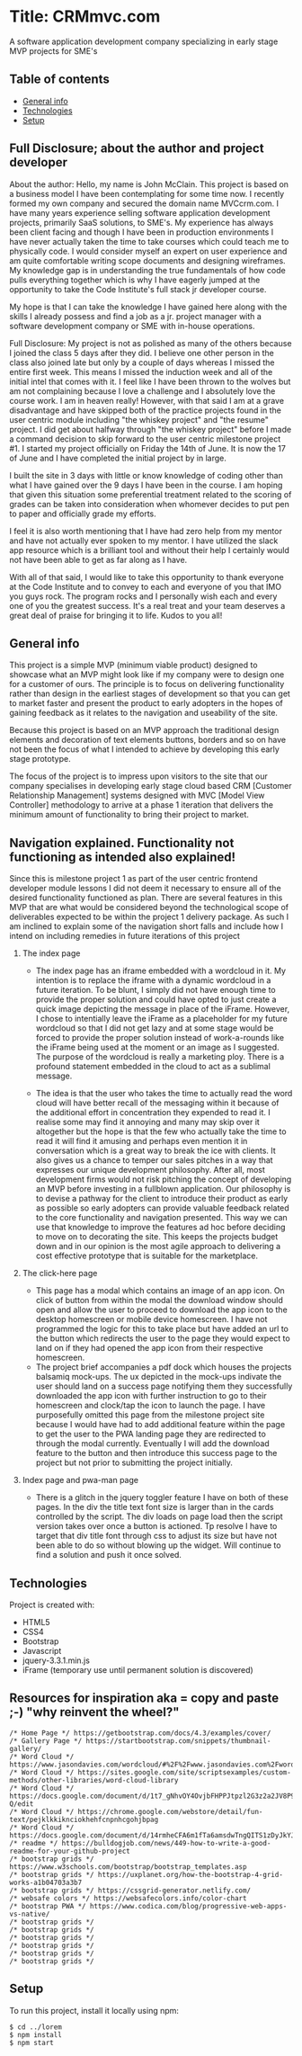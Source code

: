 # Title: CRMmvc.com

A software application development company specializing in early stage MVP projects for SME's


## Table of contents
* [General info](#general-info)
* [Technologies](#technologies)
* [Setup](#setup)

## Full Disclosure; about the author and project developer

About the author: Hello, my name is John McClain. This project is based on a business model I have been contemplating for some time now. I recently formed my own company and secured the domain name MVCcrm.com. I have many years experience selling software application development projects, primarily SaaS solutions, to SME's. My experience has always been client facing and though I have been in production environments I have never actually taken the time to take courses which could teach me to physically code. I would consider myself an expert on user experience and am quite comfortable writing scope documents and designing wireframes. My knowledge gap is in understanding the true fundamentals of how code pulls everything together which is why I have eagerly jumped at the opportunity to take the Code Institute's full stack jr developer course.

My hope is that I can take the knowledge I have gained here along with the skills I already possess and find a job as a jr. project manager with a software development company or SME with in-house operations.

Full Disclosure: My project is not as polished as many of the others because I joined the class 5 days after they did. I believe one other person in the class also joined late but only by a couple of days whereas I missed the entire first week. This means I missed the induction week and all of the initial intel that comes with it. I feel like I have been thrown to the wolves but am not complaining because I love a challenge and I absolutely love the course work. I am in heaven really! However, with that said I am at a grave disadvantage and have skipped both of the practice projects found in the user centric module including "the whiskey project" and "the resume" project. I did get about halfway through "the whiskey project" before I made a command decision to skip forward to the user centric milestone project #1. I started my project officially on Friday the 14th of June. It is now the 17 of June and I have completed the initial project by in large.

I built the site in 3 days with little or know knowledge of coding other than what I have gained over the 9 days I have been in the course. I am hoping that given this situation some preferential treatment related to the scoring of grades can be taken into consideration when whomever decides to put pen to paper and officially grade my efforts.

I feel it is also worth mentioning that I have had zero help from my mentor and have not actually ever spoken to my mentor. I have utilized the slack app resource which is a brilliant tool and without their help I certainly would not have been able to get as far along as I have.

With all of that said, I would like to take this opportunity to thank everyone at the Code Institute and to convey to each and everyone of you that IMO you guys rock. The program rocks and I personally wish each and every one of you the greatest success. It's a real treat and your team deserves a great deal of praise for bringing it to life. Kudos to you all!



## General info

This project is a simple MVP (minimum viable product) designed to showcase what an MVP might look like if my company were to design one for a customer of ours. The principle is to focus on delivering functionality rather than design in the earliest stages of development so that you can get to market faster and present the product to early adopters in the hopes of gaining feedback as it relates to the navigation and useability of the site.

Because this project is based on an MVP approach the traditional design elements and decoration of text elements buttons, borders and so on have not been the focus of what I intended to achieve by developing this early stage prototype.

The focus of the project is to impress upon visitors to the site that our company specialises in developing early stage cloud based CRM [Customer Relationship Management] systems designed with MVC [Model View Controller] methodology to arrive at a phase 1 iteration that delivers the minimum amount of functionality to bring their project to market.

## Navigation explained. Functionality not functioning as intended also explained!

Since this is milestone project 1 as part of the user centric frontend developer module lessons I did not deem it necessary to ensure all of the desired functionality functioned as plan. There are several features in this MVP that are what would be considered beyond the technological scope of deliverables expected to be within the project 1 delivery package. As such I am inclined to explain some of the navigation short falls and include how I intend on including remedies in future iterations of this project

1. The index page

    - The index page has an iframe embedded with a wordcloud in it. My intention is to replace the iframe with a dynamic wordcloud in a future iteration. To be blunt, I simply did not have enough time to provide the proper solution and could have opted to just create a quick image depicting the message in place of the iFrame. However, I chose to intentially leave the iFrame as a placeholder for my future wordcloud so that I did not get lazy and at some stage would be forced to provide the proper solution instead of work-a-rounds like the iFrame being used at the moment or an image as I suggested. The purpose of the wordcloud is really a marketing ploy. There is a profound statement embedded in the cloud to act as a sublimal message.

    - The idea is that the user who takes the time to actually read the word cloud will have better recall of the messaging within it because of the additional effort in concentration they expended to read it. I realise some may find it annoying and many may skip over it altogether but the hope is that the few who actually take the time to read it will find it amusing and perhaps even mention it in conversation which is a great way to break the ice with clients. It also gives us a chance to temper our sales pitches in a way that expresses our unique development philosophy. After all, most development firms would not risk pitching the concept of developing an MVP before investing in a fullblown application. Our philosophy is to devise a pathway for the client to introduce their product as early as possible so early adopters can provide valuable feedback related to the core functionality and navigation presented. This way we can use that knowledge to improve the features ad hoc before deciding to move on to decorating the site. This keeps the projects budget down and in our opinion is the most agile approach to delivering a cost effective prototype that is suitable for the marketplace.

2. The click-here page
    - This page has a modal which contains an image of an app icon. On click of button from within the modal the download window should open and allow the user to proceed to download the app icon to the desktop homescreen or mobile device homescreen. I have not programmed the logic for this to take place but have added an url to the button which redirects the user to the page they would expect to land on if they had opened the app icon from their respective homescreen.
    - The project brief accompanies a pdf dock which houses the projects balsamiq mock-ups. The ux depicted in the mock-ups indivate the user should land on a success page notifying them they successfully downloaded the app icon with further instruction to go to their homescreen and clock/tap the icon to launch the page. I have purposefully omitted this page from the milestone project site because I would have had to add additional feature within the page to get the user to the PWA landing page they are redirected to through the modal currently. Eventually I will add the download feature to the button and then introduce this success page to the project but not prior to submitting the project initially.

3. Index page and pwa-man page
    - There is a glitch in the jquery toggler feature I have on both of these pages. In the div the title text font size is larger than in the cards controlled by the script. The div loads on page load then the script version takes over once a button is actioned. Tp resolve I have to target that div title font through css to adjust its size but have not been able to do so without blowing up the widget. Will continue to find a solution and push it once solved. 
	
## Technologies
Project is created with:
* HTML5
* CSS4
* Bootstrap 
* Javascript
* jquery-3.3.1.min.js
* iFrame (temporary use until permanent solution is discovered)

## Resources for inspiration aka = copy and paste ;-) "why reinvent the wheel?"
    /* Home Page */ https://getbootstrap.com/docs/4.3/examples/cover/
    /* Gallery Page */ https://startbootstrap.com/snippets/thumbnail-gallery/
    /* Word Cloud */ https://www.jasondavies.com/wordcloud/#%2F%2Fwww.jasondavies.com%2Fwordcloud%2Fabout%2F
    /* Word Cloud */ https://sites.google.com/site/scriptsexamples/custom-methods/other-libraries/word-cloud-library
    /* Word Cloud */ https://docs.google.com/document/d/1t7_gNhvOY4OvjbFHPPJtpzl2G3z2a2JV8P9jBpDNc-Q/edit
    /* Word Cloud */ https://chrome.google.com/webstore/detail/fun-text/pejklkkiknciokhehfcnpnhcgohjbpag
    /* Word Cloud */ https://docs.google.com/document/d/14rmheCFA6m1fTa6amsdwTngQITS1zDyJkYJ16jt8UbA/edit
    /* readme */ https://bulldogjob.com/news/449-how-to-write-a-good-readme-for-your-github-project
    /* bootstrap grids */ https://www.w3schools.com/bootstrap/bootstrap_templates.asp
    /* bootstrap grids */ https://uxplanet.org/how-the-bootstrap-4-grid-works-a1b04703a3b7
    /* bootstrap grids */ https://cssgrid-generator.netlify.com/
    /* websafe colors */ https://websafecolors.info/color-chart
    /* bootstrap PWA */ https://www.codica.com/blog/progressive-web-apps-vs-native/
    /* bootstrap grids */ 
    /* bootstrap grids */
    /* bootstrap grids */
    /* bootstrap grids */
    /* bootstrap grids */
    /* bootstrap grids */
	
## Setup
To run this project, install it locally using npm:

```
$ cd ../lorem
$ npm install
$ npm start
```